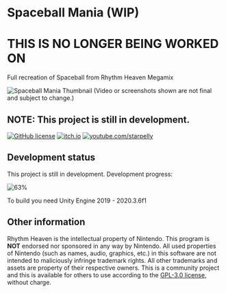 # Spaceball Mania (WIP)

# THIS IS NO LONGER BEING WORKED ON

Full recreation of Spaceball from Rhythm Heaven Megamix

![Spaceball Mania Thumbnail](https://i.imgur.com/s6r5ZpE.png)
(Video or screenshots shown are not final and subject to change.)

## NOTE: This project is still in development.

[![GitHub license](https://img.shields.io/github/license/starpelly/spaceballmania.svg)](https://github.com/Starpelly/SpaceballMania/blob/main/LICENSE)
[![itch.io](https://img.shields.io/badge/itch.io-starpelly.itch.io%2Fspaceball--mania-yellow)](https://starpelly.itch.io/spaceball-mania)
[![youtube.com/starpelly](https://img.shields.io/badge/youtube-youtube.com%2Fstarpelly-red)](https://youtube.com/starpelly)

## Development status
This project is still in development. Development progress:

![63%](https://progress-bar.dev/63)


To build you need Unity Engine 2019 - 2020.3.6f1


## Other information
Rhythm Heaven is the intellectual property of Nintendo.
This program is **NOT** endorsed nor sponsored in any way by Nintendo.
All used properties of Nintendo (such as names, audio, graphics, etc.) in this software are not intended to maliciously infringe trademark rights.
All other trademarks and assets are property of their respective owners.
This is a community project and this is available for others to use
according to the [GPL-3.0 license](LICENSE), without charge.
